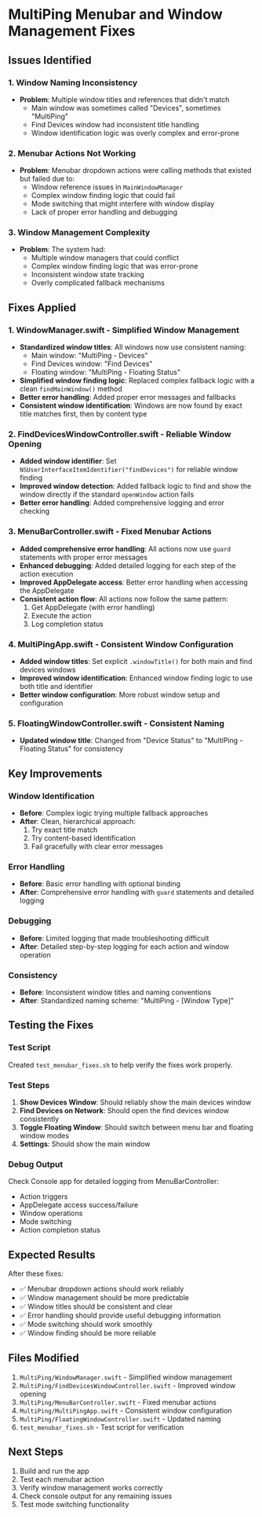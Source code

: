 # MultiPing Menubar and Window Management Fixes

## Issues Identified

### 1. Window Naming Inconsistency
- **Problem**: Multiple window titles and references that didn't match
  - Main window was sometimes called "Devices", sometimes "MultiPing"
  - Find Devices window had inconsistent title handling
  - Window identification logic was overly complex and error-prone

### 2. Menubar Actions Not Working
- **Problem**: Menubar dropdown actions were calling methods that existed but failed due to:
  - Window reference issues in `MainWindowManager`
  - Complex window finding logic that could fail
  - Mode switching that might interfere with window display
  - Lack of proper error handling and debugging

### 3. Window Management Complexity
- **Problem**: The system had:
  - Multiple window managers that could conflict
  - Complex window finding logic that was error-prone
  - Inconsistent window state tracking
  - Overly complicated fallback mechanisms

## Fixes Applied

### 1. WindowManager.swift - Simplified Window Management
- **Standardized window titles**: All windows now use consistent naming:
  - Main window: "MultiPing - Devices"
  - Find Devices window: "Find Devices"
  - Floating window: "MultiPing - Floating Status"
- **Simplified window finding logic**: Replaced complex fallback logic with a clean `findMainWindow()` method
- **Better error handling**: Added proper error messages and fallbacks
- **Consistent window identification**: Windows are now found by exact title matches first, then by content type

### 2. FindDevicesWindowController.swift - Reliable Window Opening
- **Added window identifier**: Set `NSUserInterfaceItemIdentifier("findDevices")` for reliable window finding
- **Improved window detection**: Added fallback logic to find and show the window directly if the standard `openWindow` action fails
- **Better error handling**: Added comprehensive logging and error checking

### 3. MenuBarController.swift - Fixed Menubar Actions
- **Added comprehensive error handling**: All actions now use `guard` statements with proper error messages
- **Enhanced debugging**: Added detailed logging for each step of the action execution
- **Improved AppDelegate access**: Better error handling when accessing the AppDelegate
- **Consistent action flow**: All actions now follow the same pattern:
  1. Get AppDelegate (with error handling)
  2. Execute the action
  3. Log completion status

### 4. MultiPingApp.swift - Consistent Window Configuration
- **Added window titles**: Set explicit `.windowTitle()` for both main and find devices windows
- **Improved window identification**: Enhanced window finding logic to use both title and identifier
- **Better window configuration**: More robust window setup and configuration

### 5. FloatingWindowController.swift - Consistent Naming
- **Updated window title**: Changed from "Device Status" to "MultiPing - Floating Status" for consistency

## Key Improvements

### Window Identification
- **Before**: Complex logic trying multiple fallback approaches
- **After**: Clean, hierarchical approach:
  1. Try exact title match
  2. Try content-based identification
  3. Fail gracefully with clear error messages

### Error Handling
- **Before**: Basic error handling with optional binding
- **After**: Comprehensive error handling with `guard` statements and detailed logging

### Debugging
- **Before**: Limited logging that made troubleshooting difficult
- **After**: Detailed step-by-step logging for each action and window operation

### Consistency
- **Before**: Inconsistent window titles and naming conventions
- **After**: Standardized naming scheme: "MultiPing - [Window Type]"

## Testing the Fixes

### Test Script
Created `test_menubar_fixes.sh` to help verify the fixes work properly.

### Test Steps
1. **Show Devices Window**: Should reliably show the main devices window
2. **Find Devices on Network**: Should open the find devices window consistently
3. **Toggle Floating Window**: Should switch between menu bar and floating window modes
4. **Settings**: Should show the main window

### Debug Output
Check Console app for detailed logging from MenuBarController:
- Action triggers
- AppDelegate access success/failure
- Window operations
- Mode switching
- Action completion status

## Expected Results

After these fixes:
- ✅ Menubar dropdown actions should work reliably
- ✅ Window management should be more predictable
- ✅ Window titles should be consistent and clear
- ✅ Error handling should provide useful debugging information
- ✅ Mode switching should work smoothly
- ✅ Window finding should be more reliable

## Files Modified

1. `MultiPing/WindowManager.swift` - Simplified window management
2. `MultiPing/FindDevicesWindowController.swift` - Improved window opening
3. `MultiPing/MenuBarController.swift` - Fixed menubar actions
4. `MultiPing/MultiPingApp.swift` - Consistent window configuration
5. `MultiPing/FloatingWindowController.swift` - Updated naming
6. `test_menubar_fixes.sh` - Test script for verification

## Next Steps

1. Build and run the app
2. Test each menubar action
3. Verify window management works correctly
4. Check console output for any remaining issues
5. Test mode switching functionality
